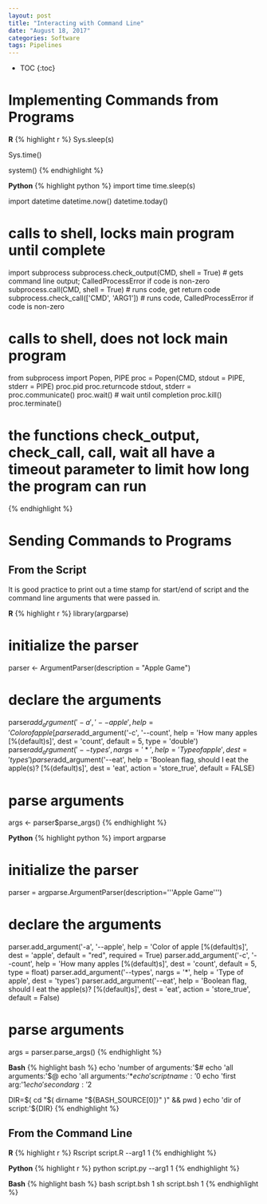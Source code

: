 ```yaml
---
layout: post
title: "Interacting with Command Line"
date: "August 18, 2017"
categories: Software
tags: Pipelines
---
```


* TOC
{:toc}

# Implementing Commands from Programs

**R**
{% highlight r %}
Sys.sleep(s)

Sys.time()

system()
{% endhighlight %}

**Python**
{% highlight python %}
import time
time.sleep(s)

import datetime
datetime.now()
datetime.today()

# calls to shell, locks main program until complete
import subprocess
subprocess.check_output(CMD, shell = True) # gets command line output; CalledProcessError if code is non-zero
subprocess.call(CMD, shell = True) # runs code, get return code
subprocess.check_call(['CMD', 'ARG1']) # runs code, CalledProcessError if code is non-zero

# calls to shell, does not lock main program 
from subprocess import Popen, PIPE
proc = Popen(CMD, stdout = PIPE, stderr = PIPE)
proc.pid
proc.returncode
stdout, stderr = proc.communicate()
proc.wait() # wait until completion
proc.kill()
proc.terminate()

# the functions check_output, check_call, call, wait all have a timeout parameter to limit how long the program can run
{% endhighlight %}


# Sending Commands to Programs

## From the Script

It is good practice to print out a time stamp for start/end of script and the command line arguments that were passed in.

**R**
{% highlight r %}
library(argparse)

# initialize the parser
parser <- ArgumentParser(description = "Apple Game")

# declare the arguments
parser$add_argument('-a', '--apple', help = 'Color of apple [%(default)s]', dest = 'apple', default = "red", required = TRUE)
parser$add_argument('-c', '--count', help = 'How many apples [%(default)s]', dest = 'count', default = 5, type = 'double')
parser$add_argument('--types', nargs = '*', help = 'Type of apple', dest = 'types')
parser$add_argument('--eat', help = 'Boolean flag, should I eat the apple(s)? [%(default)s]', dest = 'eat', action = 'store_true', default = FALSE)
  
# parse arguments
args <- parser$parse_args()
{% endhighlight %}

**Python**
{% highlight python %}
import argparse

# initialize the parser
parser = argparse.ArgumentParser(description='''Apple Game''')
  
# declare the arguments
parser.add_argument('-a', '--apple', help = 'Color of apple [%(default)s]', dest = 'apple', default = "red", required = True)
parser.add_argument('-c', '--count', help = 'How many apples [%(default)s]', dest = 'count', default = 5, type = float)
parser.add_argument('--types', nargs = '*', help = 'Type of apple', dest = 'types')
parser.add_argument('--eat', help = 'Boolean flag, should I eat the apple(s)? [%(default)s]', dest = 'eat', action = 'store_true', default = False)
  
# parse arguments
args = parser.parse_args()
{% endhighlight %}

**Bash**
{% highlight bash %}
echo 'number of arguments:'$#
echo 'all arguments:'$@
echo 'all arguments:'$*
echo 'script name:'$0
echo 'first arg:'$1
echo 'second arg:'$2

DIR=$( cd "$( dirname "${BASH_SOURCE[0]}" )" && pwd )
echo 'dir of script:'${DIR}
{% endhighlight %}

## From the Command Line

**R**
{% highlight r %}
Rscript script.R --arg1 1
{% endhighlight %}

**Python**
{% highlight r %}
python script.py --arg1 1
{% endhighlight %}

**Bash**
{% highlight bash %}
bash script.bsh 1
sh script.bsh 1
{% endhighlight %}

